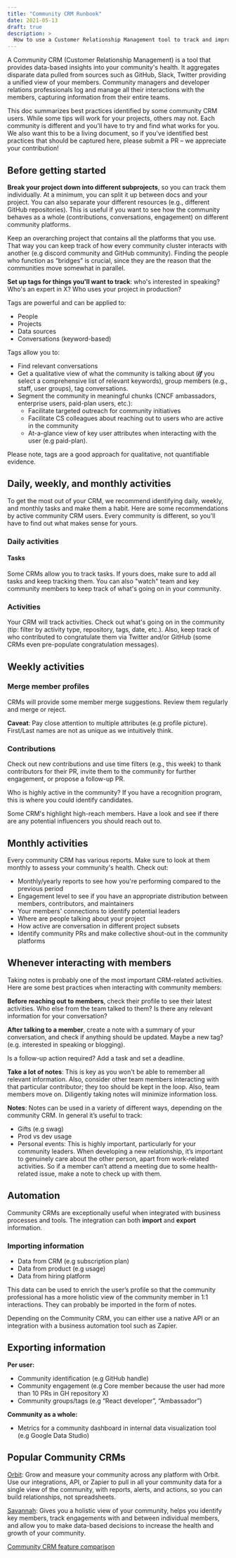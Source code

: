 ```yaml
---
title: "Community CRM Runbook"
date: 2021-05-13
draft: true
description: >
  How to use a Customer Relationship Management tool to track and improve your interactions with the community
---
```



A Community CRM (Customer Relationship Management) is a tool that provides data-based insights into your community's health. It aggregates disparate data pulled from sources such as GitHub, Slack, Twitter providing a unified view of your members.  Community managers and developer relations professionals log and manage all their interactions with the members, capturing information from their entire teams. 

This doc summarizes best practices identified by some community CRM users. While some tips will work for your projects, others may not. Each community is different and you'll have to try and find what works for you. We also want this to be a living document, so if you've identified best practices that should be captured here, please submit a PR – we appreciate your contribution! 

## Before getting started

**Break your project down into different subprojects**, so you can track them individually. At a minimum, you can split it up between docs and your project. You can also separate your different resources (e.g., different GitHub repositories). This is useful if you want to see how the community behaves as a whole (contributions, conversations, engagement) on different community platforms.

Keep an overarching project that contains all the platforms that you use. That way you can keep track of how every community cluster interacts with another (e.g discord community and GitHub community). Finding the people who function as “bridges” is crucial, since they are the reason that the communities move somewhat in parallel. 

**Set up tags for things you'll want to track**: who's interested in speaking? Who's an expert in X? Who uses your project in production?  

Tags are powerful and can be applied to:
* People
* Projects
* Data sources
* Conversations (keyword-based)

Tags allow you to: 
* Find relevant conversations
* Get a qualitative view of what the community is talking about (***if*** you select a comprehensive list of relevant keywords), group members (e.g., staff, user groups), tag conversations. 
* Segment the community in meaningful chunks   (CNCF ambassadors, enterprise users, paid-plan users, etc.):
  * Facilitate targeted outreach for community initiatives
  * Facilitate CS colleagues about reaching out to users who are active in the community
  * At-a-glance view of key user attributes when interacting with the user (e.g paid-plan).

Please note, tags are a good approach for qualitative, not quantifiable evidence.

## Daily, weekly, and monthly activities

To get the most out of your CRM, we recommend identifying daily, weekly, and monthly tasks and make them a habit. Here are some recommendations by active community CRM users. Every community is different, so you'll have to find out what makes sense for yours. 

### Daily activities

#### Tasks

Some CRMs allow you to track tasks. If yours does, make sure to add all tasks and keep tracking them. You can also "watch" team and key community members to keep track of what's going on in your community.

### Activities

Your CRM will track activities. Check out what's going on in the community (tip: filter by activity type, repository, tags, date, etc.). Also, keep track of who contributed to congratulate them via Twitter and/or GitHub (some CRMs even pre-populate congratulation messages). 

## Weekly activities

### Merge member profiles

CRMs will provide some member merge suggestions. Review them regularly and merge or reject. 

**Caveat**: Pay close attention to multiple attributes (e.g profile picture). First/Last names are not as unique as we intuitively think.

### Contributions

Check out new contributions and use time filters (e.g., this week) to thank contributors for their PR, invite them to the community for further engagement, or propose a follow-up PR. 

Who is highly active in the community? If you have a recognition program, this is where you could identify candidates.

Some CRM's highlight high-reach members. Have a look and see if there are any potential influencers you should reach out to.

## Monthly activities 

Every community CRM has various reports. Make sure to look at them monthly to assess your community's health. Check out:

* Monthly/yearly reports to see how you're performing compared to the previous period
* Engagement level to see if you have an appropriate distribution between members, contributors, and maintainers
* Your members' connections to identify potential leaders
* Where are people talking about your project
* How active are conversation in different project subsets
* Identify community PRs and make collective shout-out in the community platforms

## Whenever interacting with members

Taking notes is probably one of the most important CRM-related activities. Here are some best practices when interacting with community members:

**Before reaching out to members**, check their profile to see their latest activities. Who else from the team talked to them? Is there any relevant information for your conversation?

**After talking to a member**, create a note with a summary of your conversation, and check if anything should be updated. Maybe a new tag? (e.g. interested in speaking or blogging). 

Is a follow-up action required? Add a task and set a deadline.  

**Take a lot of notes**: This is key as you won't be able to remember all relevant information. Also, consider other team members interacting with that particular contributor; they too should be kept in the loop. Also, team members move on. Diligently taking notes will minimize information loss. 

**Notes**:  Notes can be used in a variety of different ways, depending on the community CRM. In general it’s useful to track:
* Gifts (e.g swag)
* Prod vs dev usage
* Personal events: This is highly important, particularly for your community leaders. When developing a new relationship, it’s important to genuinely care about the other person, apart from work-related activities. So if a member can’t attend a meeting due to some health-related issue, make a note to check up with them.

## Automation

Community CRMs are exceptionally useful when integrated with business processes and tools. The integration can both **import** and **export** information. 

### Importing information

* Data from CRM  (e.g subscription plan)
* Data from product (e.g usage)
* Data from hiring platform

This data can be used to enrich the user’s profile so that the community professional has a more holistic view of the community member in 1:1 interactions. They can probably be imported in the form of notes.

Depending on the Community CRM, you can either use a native API or an integration with a business automation tool such as Zapier.

## Exporting information

**Per user:**
* Community identification (e.g GitHub handle)
* Community engagement (e.g Core member because the user had more than 10 PRs in  GH repository X)
* Community groups/tags (e.g “React developer”,  “Ambassador”)

**Community as a whole:**
* Metrics for a community dashboard in internal data visualization tool (e.g Google Data Studio) 

## Popular Community CRMs

[Orbit](https://orbit.love): Grow and measure your community across any platform with Orbit. Use our integrations, API, or Zapier to pull in all your community data for a single view of the community, with reports, alerts, and actions, so you can build relationships, not spreadsheets.

[Savannah](https://docs.savannahhq.com/): Gives you a holistic view of your community, helps you identify key members, track engagements with and between individual members, and allow you to make data-based decisions to increase the health and growth of your community.

[Community CRM feature comparison](https://docs.google.com/spreadsheets/d/1HMBGb3n4U9942aBD-Gc_n1WaEOcktJCpGIa41R7yBCo/edit#gid=0)
